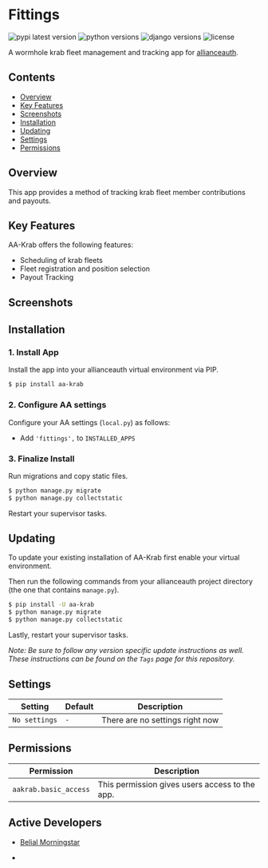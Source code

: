 # Fittings
![pypi latest version](https://img.shields.io/pypi/v/aa-krab?label=latest)
![python versions](https://img.shields.io/pypi/pyversions/aa-krab)
![django versions](https://img.shields.io/pypi/djversions/aa-krab?label=django)
![license](https://img.shields.io/pypi/l/aa-krab?color=green)

A wormhole krab fleet management and tracking app for [allianceauth](https://gitlab.com/allianceauth/allianceauth).

## Contents

- [Overview](#overview)
- [Key Features](#key-features)
- [Screenshots](#screenshots)
- [Installation](#installation)
- [Updating](#updating)
- [Settings](#settings)
- [Permissions](#permissions)


## Overview
This app provides a method of tracking krab fleet member contributions and payouts.

## Key Features
AA-Krab offers the following features:

* Scheduling of krab fleets
* Fleet registration and position selection
* Payout Tracking

## Screenshots

<!---
### Dashboard/Doctrine List
![dashboard/doctrine list](https://i.imgur.com/AUla6oR.png)

### Add Fitting
![add fitting](https://i.imgur.com/09Ht3Zy.png)

### Fitting List
![fitting list](https://i.imgur.com/JTyaot7.png)

### View Fitting
![view fitting](https://i.imgur.com/3H2PgXC.png)

### Add Doctrine
![add doctrine](https://i.imgur.com/WWSJHmb.png)

### View Doctrine
![view doctrine](https://i.imgur.com/9IJN3jt.png)

### Add a Category
![add category](https://i.imgur.com/0ytpF66.png)

### View all Categories
![view all categories](https://i.imgur.com/kRyr34p.png)

### View a Category
![view category](https://i.imgur.com/hs7DDqp.png)

-->

## Installation
### 1. Install App
Install the app into your allianceauth virtual environment via PIP.

```bash
$ pip install aa-krab
```

### 2. Configure AA settings

Configure your AA settings (`local.py`) as follows:

- Add `'fittings',` to `INSTALLED_APPS`

### 3. Finalize Install
Run migrations and copy static files. 

```bash
$ python manage.py migrate
$ python manage.py collectstatic
```

Restart your supervisor tasks.

## Updating
To update your existing installation of AA-Krab first enable your virtual environment.

Then run the following commands from your allianceauth project directory (the one that contains `manage.py`).

```bash
$ pip install -U aa-krab
$ python manage.py migrate
$ python manage.py collectstatic
```

Lastly, restart your supervisor tasks.

*Note: Be sure to follow any version specific update instructions as well. These instructions can be found on the `Tags` page for this repository.*

## Settings
Setting | Default | Description
--- | --- | ---
`No settings` | `-` | There are no settings right now

## Permissions

Permission | Description
-- | --
`aakrab.basic_access` | This permission gives users access to the app.

## Active Developers
* [Belial Morningstar](http://gitlab.com/jtrenaud1s)
-